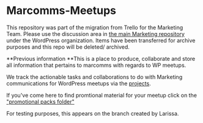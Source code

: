 # Marcomms-Meetups
This repository was part of the migration from Trello for the Marketing Team. Please use the discussion area in [the main Marketing repository](https://github.com/WordPress/Marketing-Team) under the WordPress organization. Items have been transferred for archive purposes and this repo will be deleted/ archived.

**Previous information
**This is a place to produce, collaborate and store all information that pertains to marcomms with regards to WP meetups. 

We track the actionable tasks and collaborations to do with Marketing communications for WordPress meetups via the [projects](https://github.com/wpmarketingteam/Marcomms-Meetups/projects).


If you've come here to find promtional material for your meetup click  on the ["promotional packs folder"](https://github.com/wpmarketingteam/Marcomms-Meetups/tree/main/promotional_packs)


For testing purposes, this appears on the branch created by Larissa.
